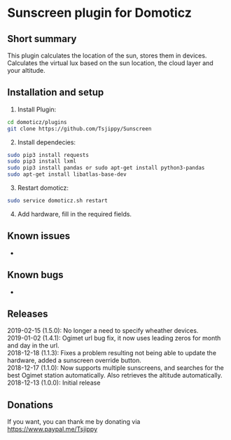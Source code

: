 Sunscreen plugin for Domoticz
============================================


Short summary
-------------
This plugin calculates the location of the sun, stores them in devices.
Calculates the virtual lux based on the sun location, the cloud layer and your altitude.

Installation and setup
----------------------
1)  Install Plugin: 
```bash
cd domoticz/plugins
git clone https://github.com/Tsjippy/Sunscreen
```
2) Install dependecies: 
```bash
sudo pip3 install requests
sudo pip3 install lxml
sudo pip3 install pandas or sudo apt-get install python3-pandas
sudo apt-get install libatlas-base-dev
```
3) Restart domoticz: 
```bash
sudo service domoticz.sh restart
```
4) Add hardware, fill in the required fields.

Known issues
----------
* 

Known bugs
----------
* 

Releases
----------
2019-02-15 (1.5.0): No longer a need to specify wheather devices.<br/>
2019-01-02 (1.4.1): Ogimet url bug fix, it now uses leading zeros for month and day in the url.<br/>
2018-12-18 (1.1.3): Fixes a problem resulting not being able to update the hardware, added a sunscreen override button.<br/>
2018-12-17 (1.1.0): Now supports multiple sunscreens, and searches for the best Ogimet station automatically. Also retrieves the altitude automatically.<br/>
2018-12-13 (1.0.0): Initial release  <br/>

Donations
----------
If you want, you can thank me by donating via https://www.paypal.me/Tsjippy
